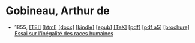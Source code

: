 # Gobineau, Arthur de

* 1855,  <a title="Source XML/TEI" class="file tei" href="https://hurlus.github.io/tei/gobineau1855_racisme.xml">[TEI]</a>  <a title="HTML une page" class="file html" href="https://hurlus.github.io/gobineau/gobineau1855_racisme.html">[html]</a>  <a title="Bureautique (LibreOffice, MS.Word)" class="file docx" href="https://hurlus.github.io/gobineau/gobineau1855_racisme.docx">[docx]</a>  <a title="Amazon.kindle" class="file mobi" href="https://hurlus.github.io/gobineau/gobineau1855_racisme.mobi">[kindle]</a>  <a title="EPUB, pour liseuses et téléphones" class="file epub" href="https://hurlus.github.io/gobineau/gobineau1855_racisme.epub">[epub]</a>  <a title="LaTeX" class="file tex" href="https://hurlus.github.io/gobineau/gobineau1855_racisme.tex">[TeX]</a>  <a title="PDF à imprimer, A4 2 colonnes" class="file pdf" href="https://hurlus.github.io/gobineau/gobineau1855_racisme.pdf">[pdf]</a>  <a title="PDF à lire, A5 une colonne" class="file a5" href="https://hurlus.github.io/gobineau/gobineau1855_racisme_a5.pdf">[pdf a5]</a>  <a title="Brochure à agrafer, pdf imposé pour imprimante recto/verso" class="file brochure" href="https://hurlus.github.io/gobineau/gobineau1855_racisme_brochure.pdf">[brochure]</a>  <a href="https://hurlus.github.io/gobineau/gobineau1855_racisme.html">Essai sur l'inégalité des races humaines</a>
